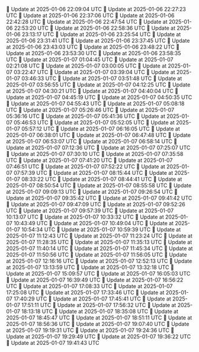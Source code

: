 🔄 Update at 2025-01-06 22:09:04 UTC
🔄 Update at 2025-01-06 22:27:23 UTC
🔄 Update at 2025-01-06 22:37:06 UTC
🔄 Update at 2025-01-06 22:42:28 UTC
🔄 Update at 2025-01-06 22:47:54 UTC
🔄 Update at 2025-01-06 22:53:20 UTC
🔄 Update at 2025-01-06 22:58:36 UTC
🔄 Update at 2025-01-06 23:13:17 UTC
🔄 Update at 2025-01-06 23:25:54 UTC
🔄 Update at 2025-01-06 23:31:41 UTC
🔄 Update at 2025-01-06 23:37:45 UTC
🔄 Update at 2025-01-06 23:43:03 UTC
🔄 Update at 2025-01-06 23:48:22 UTC
🔄 Update at 2025-01-06 23:53:30 UTC
🔄 Update at 2025-01-06 23:58:35 UTC
🔄 Update at 2025-01-07 01:04:45 UTC
🔄 Update at 2025-01-07 02:21:08 UTC
🔄 Update at 2025-01-07 03:00:05 UTC
🔄 Update at 2025-01-07 03:22:47 UTC
🔄 Update at 2025-01-07 03:39:04 UTC
🔄 Update at 2025-01-07 03:46:33 UTC
🔄 Update at 2025-01-07 03:51:48 UTC
🔄 Update at 2025-01-07 03:56:55 UTC
🔄 Update at 2025-01-07 04:12:25 UTC
🔄 Update at 2025-01-07 04:30:21 UTC
🔄 Update at 2025-01-07 04:40:04 UTC
🔄 Update at 2025-01-07 04:45:19 UTC
🔄 Update at 2025-01-07 04:50:35 UTC
🔄 Update at 2025-01-07 04:55:43 UTC
🔄 Update at 2025-01-07 05:08:18 UTC
🔄 Update at 2025-01-07 05:26:46 UTC
🔄 Update at 2025-01-07 05:36:16 UTC
🔄 Update at 2025-01-07 05:41:36 UTC
🔄 Update at 2025-01-07 05:46:53 UTC
🔄 Update at 2025-01-07 05:52:05 UTC
🔄 Update at 2025-01-07 05:57:12 UTC
🔄 Update at 2025-01-07 06:16:05 UTC
🔄 Update at 2025-01-07 06:38:01 UTC
🔄 Update at 2025-01-07 06:47:48 UTC
🔄 Update at 2025-01-07 06:53:07 UTC
🔄 Update at 2025-01-07 06:58:14 UTC
🔄 Update at 2025-01-07 07:12:36 UTC
🔄 Update at 2025-01-07 07:25:07 UTC
🔄 Update at 2025-01-07 07:30:10 UTC
🔄 Update at 2025-01-07 07:35:58 UTC
🔄 Update at 2025-01-07 07:41:20 UTC
🔄 Update at 2025-01-07 07:46:51 UTC
🔄 Update at 2025-01-07 07:52:22 UTC
🔄 Update at 2025-01-07 07:57:39 UTC
🔄 Update at 2025-01-07 08:15:44 UTC
🔄 Update at 2025-01-07 08:33:22 UTC
🔄 Update at 2025-01-07 08:44:41 UTC
🔄 Update at 2025-01-07 08:50:54 UTC
🔄 Update at 2025-01-07 08:55:58 UTC
🔄 Update at 2025-01-07 09:09:13 UTC
🔄 Update at 2025-01-07 09:26:54 UTC
🔄 Update at 2025-01-07 09:35:42 UTC
🔄 Update at 2025-01-07 09:41:42 UTC
🔄 Update at 2025-01-07 09:47:09 UTC
🔄 Update at 2025-01-07 09:52:26 UTC
🔄 Update at 2025-01-07 09:57:39 UTC
🔄 Update at 2025-01-07 10:13:07 UTC
🔄 Update at 2025-01-07 10:33:32 UTC
🔄 Update at 2025-01-07 10:43:49 UTC
🔄 Update at 2025-01-07 10:49:04 UTC
🔄 Update at 2025-01-07 10:54:34 UTC
🔄 Update at 2025-01-07 10:59:39 UTC
🔄 Update at 2025-01-07 11:12:43 UTC
🔄 Update at 2025-01-07 11:23:24 UTC
🔄 Update at 2025-01-07 11:28:35 UTC
🔄 Update at 2025-01-07 11:35:13 UTC
🔄 Update at 2025-01-07 11:40:14 UTC
🔄 Update at 2025-01-07 11:45:34 UTC
🔄 Update at 2025-01-07 11:50:56 UTC
🔄 Update at 2025-01-07 11:56:05 UTC
🔄 Update at 2025-01-07 12:16:16 UTC
🔄 Update at 2025-01-07 12:52:13 UTC
🔄 Update at 2025-01-07 13:13:59 UTC
🔄 Update at 2025-01-07 13:32:18 UTC
🔄 Update at 2025-01-07 15:09:57 UTC
🔄 Update at 2025-01-07 16:05:03 UTC
🔄 Update at 2025-01-07 16:39:49 UTC
🔄 Update at 2025-01-07 16:56:22 UTC
🔄 Update at 2025-01-07 17:08:33 UTC
🔄 Update at 2025-01-07 17:25:08 UTC
🔄 Update at 2025-01-07 17:33:46 UTC
🔄 Update at 2025-01-07 17:40:29 UTC
🔄 Update at 2025-01-07 17:45:41 UTC
🔄 Update at 2025-01-07 17:51:11 UTC
🔄 Update at 2025-01-07 17:56:32 UTC
🔄 Update at 2025-01-07 18:13:18 UTC
🔄 Update at 2025-01-07 18:35:08 UTC
🔄 Update at 2025-01-07 18:45:47 UTC
🔄 Update at 2025-01-07 18:51:11 UTC
🔄 Update at 2025-01-07 18:56:36 UTC
🔄 Update at 2025-01-07 19:07:40 UTC
🔄 Update at 2025-01-07 19:19:31 UTC
🔄 Update at 2025-01-07 19:24:36 UTC
🔄 Update at 2025-01-07 19:29:49 UTC
🔄 Update at 2025-01-07 19:36:22 UTC
🔄 Update at 2025-01-07 19:41:43 UTC
